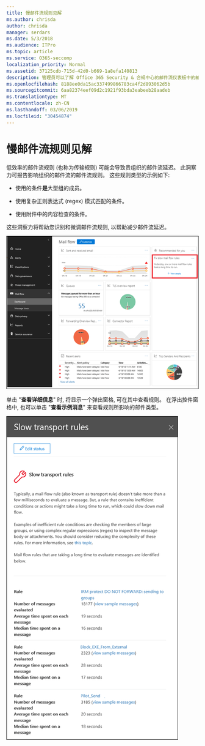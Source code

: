 ```yaml
---
title: 慢邮件流规则见解
ms.author: chrisda
author: chrisda
manager: serdars
ms.date: 5/3/2018
ms.audience: ITPro
ms.topic: article
ms.service: O365-seccomp
localization_priority: Normal
ms.assetid: 37125cdb-715d-42d0-b669-1a8efa140813
description: 管理员可以了解 Office 365 Security & 合规中心的邮件流仪表板中的邮件流规则的慢速见解。
ms.openlocfilehash: 8188ee0da15ac337499866783ca4f2d893062d5b
ms.sourcegitcommit: 6aa82374eef09d2c1921f93bda3eabeeb28aadeb
ms.translationtype: MT
ms.contentlocale: zh-CN
ms.lasthandoff: 03/06/2019
ms.locfileid: "30454874"
---
```

# <a name="slow-mail-flow-rules-insight"></a>慢邮件流规则见解

低效率的邮件流规则 (也称为传输规则) 可能会导致贵组织的邮件流延迟。 此洞察力可报告影响组织的邮件流的邮件流规则。 这些规则类型的示例如下:

- 使用的条件**是**大型组的成员。

- 使用复杂正则表达式 (regex) 模式匹配的条件。

- 使用附件中的内容检查的条件。

这些洞察力将帮助您识别和微调邮件流规则, 以帮助减少邮件流延迟。

![Office 365 Security & 合规中心的邮件流仪表板中的邮件流规则速度较慢](media/1dd90faa-f065-4b10-8b47-d35dc127fc26.png)

单击 "**查看详细信息**" 时, 将显示一个弹出窗格, 可在其中查看规则。 在浮出控件窗格中, 也可以单击 "**查看示例消息**" 来查看规则所影响的邮件类型。

![在邮件流仪表板中单击慢速邮件流规则中的 "查看详细信息" 后的浮出控件窗格](media/2cbd43b7-1f21-4338-a70c-7b50de5c69cd.png)
